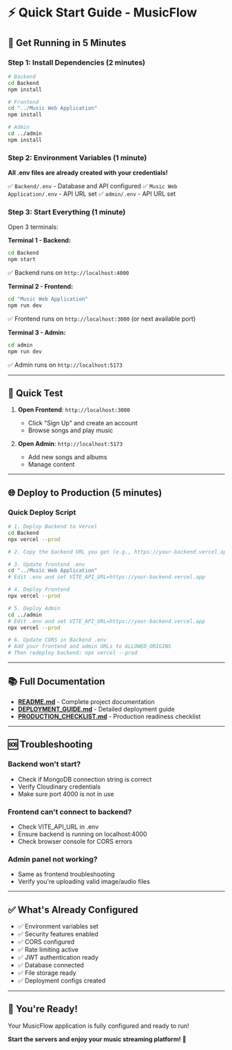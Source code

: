 # ⚡ Quick Start Guide - MusicFlow

## 🚀 Get Running in 5 Minutes

### Step 1: Install Dependencies (2 minutes)

```bash
# Backend
cd Backend
npm install

# Frontend
cd "../Music Web Application"
npm install

# Admin
cd ../admin
npm install
```

### Step 2: Environment Variables (1 minute)

**All .env files are already created with your credentials!**

✅ `Backend/.env` - Database and API configured
✅ `Music Web Application/.env` - API URL set
✅ `admin/.env` - API URL set

### Step 3: Start Everything (1 minute)

Open 3 terminals:

**Terminal 1 - Backend:**
```bash
cd Backend
npm start
```
✅ Backend runs on `http://localhost:4000`

**Terminal 2 - Frontend:**
```bash
cd "Music Web Application"
npm run dev
```
✅ Frontend runs on `http://localhost:3000` (or next available port)

**Terminal 3 - Admin:**
```bash
cd admin
npm run dev
```
✅ Admin runs on `http://localhost:5173`

---

## 🎯 Quick Test

1. **Open Frontend**: `http://localhost:3000`
   - Click "Sign Up" and create an account
   - Browse songs and play music
   
2. **Open Admin**: `http://localhost:5173`
   - Add new songs and albums
   - Manage content

---

## 🌐 Deploy to Production (5 minutes)

### Quick Deploy Script

```bash
# 1. Deploy Backend to Vercel
cd Backend
npx vercel --prod

# 2. Copy the backend URL you get (e.g., https://your-backend.vercel.app)

# 3. Update frontend .env
cd "../Music Web Application"
# Edit .env and set VITE_API_URL=https://your-backend.vercel.app

# 4. Deploy Frontend
npx vercel --prod

# 5. Deploy Admin
cd ../admin
# Edit .env and set VITE_API_URL=https://your-backend.vercel.app
npx vercel --prod

# 6. Update CORS in Backend .env
# Add your frontend and admin URLs to ALLOWED_ORIGINS
# Then redeploy backend: npx vercel --prod
```

---

## 📚 Full Documentation

- **[README.md](./README.md)** - Complete project documentation
- **[DEPLOYMENT_GUIDE.md](./DEPLOYMENT_GUIDE.md)** - Detailed deployment guide
- **[PRODUCTION_CHECKLIST.md](./PRODUCTION_CHECKLIST.md)** - Production readiness checklist

---

## 🆘 Troubleshooting

### Backend won't start?
- Check if MongoDB connection string is correct
- Verify Cloudinary credentials
- Make sure port 4000 is not in use

### Frontend can't connect to backend?
- Check VITE_API_URL in .env
- Ensure backend is running on localhost:4000
- Check browser console for CORS errors

### Admin panel not working?
- Same as frontend troubleshooting
- Verify you're uploading valid image/audio files

---

## ✅ What's Already Configured

- ✅ Environment variables set
- ✅ Security features enabled
- ✅ CORS configured
- ✅ Rate limiting active
- ✅ JWT authentication ready
- ✅ Database connected
- ✅ File storage ready
- ✅ Deployment configs created

---

## 🎉 You're Ready!

Your MusicFlow application is fully configured and ready to run!

**Start the servers and enjoy your music streaming platform! 🎵**


